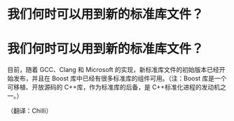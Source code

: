 # 我们何时可以用到新的标准库文件？

# 我们何时可以用到新的标准库文件？

目前，随着 GCC、Clang 和 Microsoft 的实现，新标准库文件的初始版本已经开始发布，并且在 Boost 库中已经有很多标准库的组件可用。（注：Boost 库是一个可移植、开放源码的 C++库，作为标准库的后备，是 C++标准化进程的发动机之一。）

（翻译：Chilli）